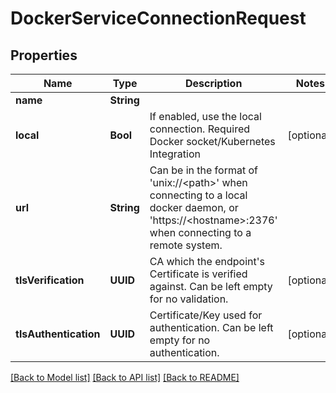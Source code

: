 # DockerServiceConnectionRequest

## Properties
Name | Type | Description | Notes
------------ | ------------- | ------------- | -------------
**name** | **String** |  | 
**local** | **Bool** | If enabled, use the local connection. Required Docker socket/Kubernetes Integration | [optional] 
**url** | **String** | Can be in the format of &#39;unix://&lt;path&gt;&#39; when connecting to a local docker daemon, or &#39;https://&lt;hostname&gt;:2376&#39; when connecting to a remote system. | 
**tlsVerification** | **UUID** | CA which the endpoint&#39;s Certificate is verified against. Can be left empty for no validation. | [optional] 
**tlsAuthentication** | **UUID** | Certificate/Key used for authentication. Can be left empty for no authentication. | [optional] 

[[Back to Model list]](../README.md#documentation-for-models) [[Back to API list]](../README.md#documentation-for-api-endpoints) [[Back to README]](../README.md)


